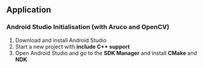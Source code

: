 ## Application

### Android Studio Initialisation (with Aruco and OpenCV)

1. Download and install Android Studio
2. Start a new project with **include C++ support**
3. Open Android Studio and go to the **SDK Manager** and install **CMake** and **NDK**